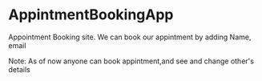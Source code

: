 # AppintmentBookingApp
Appointment Booking site.
We can book our appintment by adding Name, email

Note: As of now anyone can book appintment,and see and change other's details

